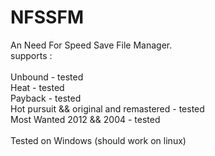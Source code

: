 # NFSSFM
An Need For Speed Save File Manager.
<br>
supports : <br>
<br>
Unbound - tested<br>
Heat - tested<br>
Payback - tested<br>
Hot pursuit && original and remastered - tested<br>
Most Wanted 2012 && 2004 - tested<br>
<br>
Tested on Windows (should work on linux)
